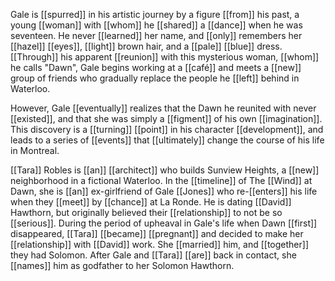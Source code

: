 Gale is [[spurred]] in his artistic journey by a figure [[from]] his past, a young [[woman]] with [[whom]] he [[shared]] a [[dance]] when he was seventeen. He never [[learned]] her name, and [[only]] remembers her [[hazel]] [[eyes]], [[light]] brown hair, and a [[pale]] [[blue]] dress. [[Through]] his apparent [[reunion]] with this mysterious woman, [[whom]] he calls "Dawn", Gale begins working at a [[café]] and meets a [[new]] group of friends who gradually replace the people he [[left]] behind in Waterloo.

However, Gale [[eventually]] realizes that the Dawn he reunited with never [[existed]], and that she was simply a [[figment]] of his own [[imagination]]. This discovery is a [[turning]] [[point]] in his character [[development]], and leads to a series of [[events]] that [[ultimately]] change the course of his life in Montreal.

[[Tara]] Robles is [[an]] [[architect]] who builds Sunview Heights, a [[new]] neighborhood in a fictional Waterloo. In the [[timeline]] of The [[Wind]] at Dawn, she is [[an]] ex-girlfriend of Gale [[Jones]] who re-[[enters]] his life when they [[meet]] by [[chance]] at La Ronde. He is dating [[David]] Hawthorn, but originally believed their [[relationship]] to not be so [[serious]]. During the period of upheaval in Gale's life when Dawn [[first]] disappeared, [[Tara]] [[became]] [[pregnant]] and decided to make her [[relationship]] with [[David]] work. She [[married]] him, and [[together]] they had Solomon. After Gale and [[Tara]] [[are]] back in contact, she [[names]] him as godfather to her Solomon Hawthorn.